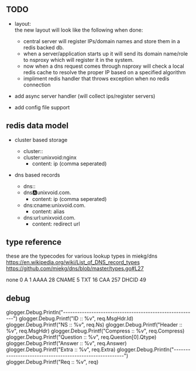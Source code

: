 TODO
------
- layout:  
  the new layout will look like the following when done:  
  - central server will register IPs/domain names and store them
  in a redis backed db.
  - when a server/application starts up it will send its domain name/role
  to nsproxy which will register it in the system.  
  - now when a dns request comes through nsproxy will check a local redis
  cache to resolve the proper IP based on a specified algorithm
  - impliment redis handler that throws exception when no redis connection


- add async server handler (will collect ips/register servers)
- add config file support

redis data model
----------------
- cluster based storage
  - cluster:<clustername>:<hostname>
  - cluster:unixvoid:nginx
    - content: ip (comma seperated)

- dns based records
  - dns:<record type>:<hostname>
  - dns:a:unixvoid.com.
    - content: ip (comma seperated)
  - dns:cname:unixvoid.com.
    - content: alias
  - dns:url:unixvoid.com.
    - content: redirect url

type reference
--------------
these are the typecodes for various lookup types in miekg/dns
https://en.wikipedia.org/wiki/List_of_DNS_record_types
https://github.com/miekg/dns/blob/master/types.go#L27

none	0
A		1
AAAA	28
CNAME	5
TXT		16
CAA		257
DHCID	49

debug
-----
glogger.Debug.Println("---------------------------------------------------------")
glogger.Debug.Printf("ID :: %v", req.MsgHdr.Id)
glogger.Debug.Printf("NS :: %v", req.Ns)
glogger.Debug.Printf("Header :: %v", req.MsgHdr)
glogger.Debug.Printf("Compress :: %v", req.Compress)
glogger.Debug.Printf("Question :: %v", req.Question[0].Qtype)
glogger.Debug.Printf("Answer :: %v", req.Answer)
glogger.Debug.Printf("Extra :: %v", req.Extra)
glogger.Debug.Println("---------------------------------------------------------")
glogger.Debug.Printf("Req :: %v", req)
